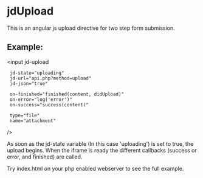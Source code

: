 jdUpload
========

This is an angular js upload directive for two step form submission.

Example:
-------

 <input
     jd-upload

     jd-state="uploading"
     jd-url="api.php?method=upload"
     jd-json="true"

     on-finished="finished(content, didUpload)"
     on-error="log('error')"
     on-success="success(content)"

     type="file"
     name="attachment"

 />

As soon as the jd-state variable (In this case 'uploading') is set to true, the upload begins.
When the iframe is ready the different callbacks (success or error, and finished) are called.

Try index.html on your php enabled webserver to see the full example.

